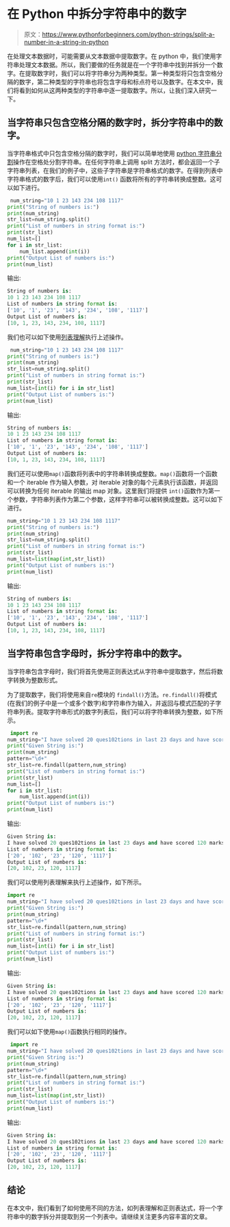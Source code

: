 # 在 Python 中拆分字符串中的数字

> 原文：<https://www.pythonforbeginners.com/python-strings/split-a-number-in-a-string-in-python>

在处理文本数据时，可能需要从文本数据中提取数字。在 python 中，我们使用字符串处理文本数据。所以，我们要做的任务就是在一个字符串中找到并拆分一个数字。在提取数字时，我们可以将字符串分为两种类型。第一种类型将只包含空格分隔的数字，第二种类型的字符串也将包含字母和标点符号以及数字。在本文中，我们将看到如何从这两种类型的字符串中逐一提取数字。所以，让我们深入研究一下。

## 当字符串只包含空格分隔的数字时，拆分字符串中的数字。

当字符串格式中只包含空格分隔的数字时，我们可以简单地使用 [python 字符串分割](https://www.pythonforbeginners.com/dictionary/python-split)操作在空格处分割字符串。在任何字符串上调用 split 方法时，都会返回一个子字符串列表，在我们的例子中，这些子字符串是字符串格式的数字。在得到列表中字符串格式的数字后，我们可以使用`int()` 函数将所有的字符串转换成整数。这可以如下进行。

```py
 num_string="10 1 23 143 234 108 1117"
print("String of numbers is:")
print(num_string)
str_list=num_string.split()
print("List of numbers in string format is:")
print(str_list)
num_list=[]
for i in str_list:
    num_list.append(int(i))    
print("Output List of numbers is:")
print(num_list)
```

输出:

```py
String of numbers is:
10 1 23 143 234 108 1117
List of numbers in string format is:
['10', '1', '23', '143', '234', '108', '1117']
Output List of numbers is:
[10, 1, 23, 143, 234, 108, 1117]
```

我们也可以如下使用[列表理解](https://www.pythonforbeginners.com/basics/list-comprehensions-in-python)执行上述操作。

```py
 num_string="10 1 23 143 234 108 1117"
print("String of numbers is:")
print(num_string)
str_list=num_string.split()
print("List of numbers in string format is:")
print(str_list)
num_list=[int(i) for i in str_list]   
print("Output List of numbers is:")
print(num_list)
```

输出:

```py
String of numbers is:
10 1 23 143 234 108 1117
List of numbers in string format is:
['10', '1', '23', '143', '234', '108', '1117']
Output List of numbers is:
[10, 1, 23, 143, 234, 108, 1117]
```

我们还可以使用`map()`函数将列表中的字符串转换成整数。`map()`函数将一个函数和一个 iterable 作为输入参数，对 iterable 对象的每个元素执行该函数，并返回可以转换为任何 iterable 的输出 map 对象。这里我们将提供 `int()`函数作为第一个参数，字符串列表作为第二个参数，这样字符串可以被转换成整数。这可以如下进行。

```py
num_string="10 1 23 143 234 108 1117"
print("String of numbers is:")
print(num_string)
str_list=num_string.split()
print("List of numbers in string format is:")
print(str_list)
num_list=list(map(int,str_list))
print("Output List of numbers is:")
print(num_list)
```

输出:

```py
String of numbers is:
10 1 23 143 234 108 1117
List of numbers in string format is:
['10', '1', '23', '143', '234', '108', '1117']
Output List of numbers is:
[10, 1, 23, 143, 234, 108, 1117]
```

## 当字符串包含字母时，拆分字符串中的数字。

当字符串包含字母时，我们将首先使用正则表达式从字符串中提取数字，然后将数字转换为整数形式。

为了提取数字，我们将使用来自`re`模块的 `findall()`方法。`re.findall()`将模式(在我们的例子中是一个或多个数字)和字符串作为输入，并返回与模式匹配的子字符串列表。提取字符串形式的数字列表后，我们可以将字符串转换为整数，如下所示。

```py
 import re
num_string="I have solved 20 ques102tions in last 23 days and have scored 120 marks with rank 1117"
print("Given String is:")
print(num_string)
pattern="\d+"
str_list=re.findall(pattern,num_string)
print("List of numbers in string format is:")
print(str_list)
num_list=[]
for i in str_list:
    num_list.append(int(i)) 
print("Output List of numbers is:")
print(num_list) 
```

输出:

```py
Given String is:
I have solved 20 ques102tions in last 23 days and have scored 120 marks with rank 1117
List of numbers in string format is:
['20', '102', '23', '120', '1117']
Output List of numbers is:
[20, 102, 23, 120, 1117]
```

我们可以使用列表理解来执行上述操作，如下所示。

```py
import re
num_string="I have solved 20 ques102tions in last 23 days and have scored 120 marks with rank 1117"
print("Given String is:")
print(num_string)
pattern="\d+"
str_list=re.findall(pattern,num_string)
print("List of numbers in string format is:")
print(str_list)
num_list=[int(i) for i in str_list]
print("Output List of numbers is:")
print(num_list)
```

输出:

```py
Given String is:
I have solved 20 ques102tions in last 23 days and have scored 120 marks with rank 1117
List of numbers in string format is:
['20', '102', '23', '120', '1117']
Output List of numbers is:
[20, 102, 23, 120, 1117]
```

我们可以如下使用`map()`函数执行相同的操作。

```py
 import re
num_string="I have solved 20 ques102tions in last 23 days and have scored 120 marks with rank 1117"
print("Given String is:")
print(num_string)
pattern="\d+"
str_list=re.findall(pattern,num_string)
print("List of numbers in string format is:")
print(str_list)
num_list=list(map(int,str_list))
print("Output List of numbers is:")
print(num_list)
```

输出:

```py
Given String is:
I have solved 20 ques102tions in last 23 days and have scored 120 marks with rank 1117
List of numbers in string format is:
['20', '102', '23', '120', '1117']
Output List of numbers is:
[20, 102, 23, 120, 1117]
```

## 结论

在本文中，我们看到了如何使用不同的方法，如列表理解和正则表达式，将一个字符串中的数字拆分并提取到另一个列表中。请继续关注更多内容丰富的文章。